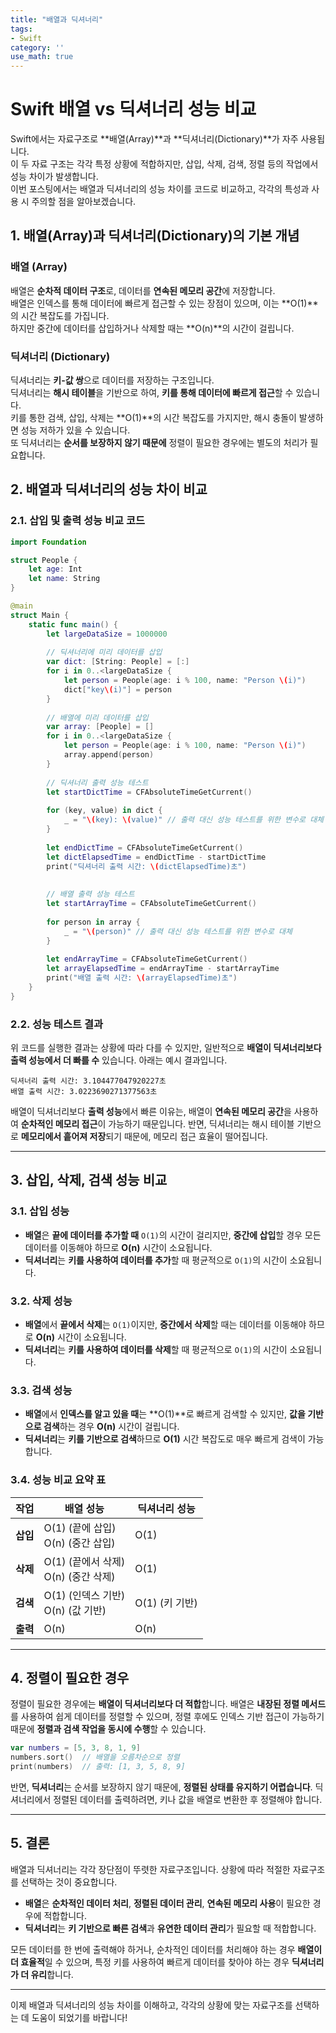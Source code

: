 ```yaml
---
title: "배열과 딕셔너리"
tags:
- Swift
category: ''
use_math: true
---
```



# Swift 배열 vs 딕셔너리 성능 비교

Swift에서는 자료구조로 **배열(Array)**과 **딕셔너리(Dictionary)**가 자주 사용됩니다.  
이 두 자료 구조는 각각 특정 상황에 적합하지만, 삽입, 삭제, 검색, 정렬 등의 작업에서 성능 차이가 발생합니다.  
이번 포스팅에서는 배열과 딕셔너리의 성능 차이를 코드로 비교하고, 각각의 특성과 사용 시 주의할 점을 알아보겠습니다.  

## 1. 배열(Array)과 딕셔너리(Dictionary)의 기본 개념

### 배열 (Array)
배열은 **순차적 데이터 구조**로, 데이터를 **연속된 메모리 공간**에 저장합니다.  
배열은 인덱스를 통해 데이터에 빠르게 접근할 수 있는 장점이 있으며, 이는 **O(1)**의 시간 복잡도를 가집니다.   
하지만 중간에 데이터를 삽입하거나 삭제할 때는 **O(n)**의 시간이 걸립니다.

### 딕셔너리 (Dictionary)
딕셔너리는 **키-값 쌍**으로 데이터를 저장하는 구조입니다.   
딕셔너리는 **해시 테이블**을 기반으로 하여, **키를 통해 데이터에 빠르게 접근**할 수 있습니다.  
키를 통한 검색, 삽입, 삭제는 **O(1)**의 시간 복잡도를 가지지만, 해시 충돌이 발생하면 성능 저하가 있을 수 있습니다.  
또 딕셔너리는 **순서를 보장하지 않기 때문에** 정렬이 필요한 경우에는 별도의 처리가 필요합니다.


## 2. 배열과 딕셔너리의 성능 차이 비교

### 2.1. 삽입 및 출력 성능 비교 코드

```swift
import Foundation

struct People {
    let age: Int
    let name: String
}

@main
struct Main {
    static func main() {
        let largeDataSize = 1000000
        
        // 딕셔너리에 미리 데이터를 삽입
        var dict: [String: People] = [:]
        for i in 0..<largeDataSize {
            let person = People(age: i % 100, name: "Person \(i)")
            dict["key\(i)"] = person
        }
        
        // 배열에 미리 데이터를 삽입
        var array: [People] = []
        for i in 0..<largeDataSize {
            let person = People(age: i % 100, name: "Person \(i)")
            array.append(person)
        }
        
        // 딕셔너리 출력 성능 테스트
        let startDictTime = CFAbsoluteTimeGetCurrent()
        
        for (key, value) in dict {
            _ = "\(key): \(value)" // 출력 대신 성능 테스트를 위한 변수로 대체
        }
        
        let endDictTime = CFAbsoluteTimeGetCurrent()
        let dictElapsedTime = endDictTime - startDictTime
        print("딕셔너리 출력 시간: \(dictElapsedTime)초")
        
        
        // 배열 출력 성능 테스트
        let startArrayTime = CFAbsoluteTimeGetCurrent()
        
        for person in array {
            _ = "\(person)" // 출력 대신 성능 테스트를 위한 변수로 대체
        }
        
        let endArrayTime = CFAbsoluteTimeGetCurrent()
        let arrayElapsedTime = endArrayTime - startArrayTime
        print("배열 출력 시간: \(arrayElapsedTime)초")
    }
}
```

### 2.2. 성능 테스트 결과

위 코드를 실행한 결과는 상황에 따라 다를 수 있지만, 일반적으로 **배열이 딕셔너리보다 출력 성능에서 더 빠를 수** 있습니다. 아래는 예시 결과입니다.

```
딕셔너리 출력 시간: 3.104477047920227초
배열 출력 시간: 3.0223690271377563초
```

배열이 딕셔너리보다 **출력 성능**에서 빠른 이유는, 배열이 **연속된 메모리 공간**을 사용하여 **순차적인 메모리 접근**이 가능하기 때문입니다. 반면, 딕셔너리는 해시 테이블 기반으로 **메모리에서 흩어져 저장**되기 때문에, 메모리 접근 효율이 떨어집니다.


---

## 3. 삽입, 삭제, 검색 성능 비교

### 3.1. 삽입 성능
- **배열**은 **끝에 데이터를 추가할 때** `O(1)`의 시간이 걸리지만, **중간에 삽입**할 경우 모든 데이터를 이동해야 하므로 **O(n)** 시간이 소요됩니다.
- **딕셔너리**는 **키를 사용하여 데이터를 추가**할 때 평균적으로 `O(1)`의 시간이 소요됩니다.

### 3.2. 삭제 성능
- **배열**에서 **끝에서 삭제**는 `O(1)`이지만, **중간에서 삭제**할 때는 데이터를 이동해야 하므로 **O(n)** 시간이 소요됩니다.
- **딕셔너리**는 **키를 사용하여 데이터를 삭제**할 때 평균적으로 `O(1)`의 시간이 소요됩니다.

### 3.3. 검색 성능
- **배열**에서 **인덱스를 알고 있을 때**는 **O(1)**로 빠르게 검색할 수 있지만, **값을 기반으로 검색**하는 경우 **O(n)** 시간이 걸립니다.
- **딕셔너리**는 **키를 기반으로 검색**하므로 **O(1)** 시간 복잡도로 매우 빠르게 검색이 가능합니다.

### 3.4. 성능 비교 요약 표

| 작업          | 배열 성능               | 딕셔너리 성능          |
|---------------|-------------------------|------------------------|
| **삽입**      | O(1) (끝에 삽입) <br> O(n) (중간 삽입) | O(1)                   |
| **삭제**      | O(1) (끝에서 삭제) <br> O(n) (중간 삭제) | O(1)                   |
| **검색**      | O(1) (인덱스 기반) <br> O(n) (값 기반) | O(1) (키 기반)         |
| **출력**      | O(n)                     | O(n)                   |

---

## 4. 정렬이 필요한 경우

정렬이 필요한 경우에는 **배열이 딕셔너리보다 더 적합**합니다. 배열은 **내장된 정렬 메서드**를 사용하여 쉽게 데이터를 정렬할 수 있으며, 정렬 후에도 인덱스 기반 접근이 가능하기 때문에 **정렬과 검색 작업을 동시에 수행**할 수 있습니다.

```swift
var numbers = [5, 3, 8, 1, 9]
numbers.sort()  // 배열을 오름차순으로 정렬
print(numbers)  // 출력: [1, 3, 5, 8, 9]
```

반면, **딕셔너리**는 순서를 보장하지 않기 때문에, **정렬된 상태를 유지하기 어렵습니다**. 딕셔너리에서 정렬된 데이터를 출력하려면, 키나 값을 배열로 변환한 후 정렬해야 합니다.

---

## 5. 결론

배열과 딕셔너리는 각각 장단점이 뚜렷한 자료구조입니다. 상황에 따라 적절한 자료구조를 선택하는 것이 중요합니다.

- **배열**은 **순차적인 데이터 처리**, **정렬된 데이터 관리**, **연속된 메모리 사용**이 필요한 경우에 적합합니다.
- **딕셔너리**는 **키 기반으로 빠른 검색**과 **유연한 데이터 관리**가 필요할 때 적합합니다.

모든 데이터를 한 번에 출력해야 하거나, 순차적인 데이터를 처리해야 하는 경우 **배열이 더 효율적**일 수 있으며, 특정 키를 사용하여 빠르게 데이터를 찾아야 하는 경우 **딕셔너리가 더 유리**합니다.

---

이제 배열과 딕셔너리의 성능 차이를 이해하고, 각각의 상황에 맞는 자료구조를 선택하는 데 도움이 되었기를 바랍니다!
